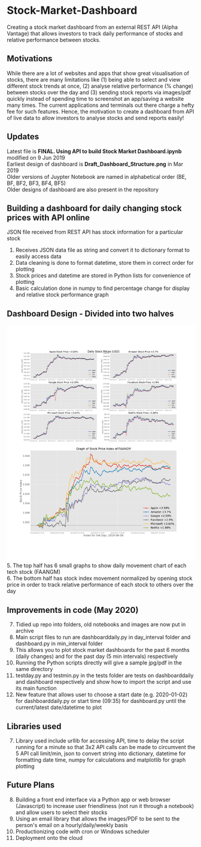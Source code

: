 # Stock-Market-Dashboard
Creating a stock market dashboard from an external REST API (Alpha Vantage) that allows investors to track daily performance of stocks and relative performance between stocks.
## Motivations
While there are a lot of websites and apps that show great visualisation of stocks, there are many limitations like (1) being able to select and view different stock trends at once, (2) analyse relative performance (% change) between stocks over the day and (3) sending stock reports via images/pdf quickly instead of spending time to screenshot an app/saving a website many times. The current applications and terminals out there charge a hefty fee for such features. Hence, the motivation to create a dashboard from API of live data to allow investors to analyse stocks and send reports easily!
## Updates
Latest file is <b>FINAL. Using API to build Stock Market Dashboard.ipynb</b> modified on 9 Jun 2019
<br>Earliest design of dashboard is <b>Draft_Dashboard_Structure.png</b> in Mar 2019
<br>Older versions of Juypter Notebook are named in alphabetical order (BE, BF, BF2, BF3, BF4, BF5)
<br>Older designs of dashboard are also present in the repository
## Building a dashboard for daily changing stock prices with API online
JSON file received from REST API has stock information for a particular stock<br>
1. Receives JSON data file as string and convert it to dictionary format to easily access data<br>
2. Data cleaning is done to format datetime, store them in correct order for plotting<br>
3. Stock prices and datetime are stored in Python lists for convenience of plotting<br>
4. Basic calculation done in numpy to find percentage change for display and relative stock performance graph
## Dashboard Design - Divided into two halves
![Stock Prices for June 6, 2019](https://github.com/kohjiaxuan/Stock-Market-Dashboard/blob/master/Dashboard_2019-06-06.jpg)
<br>
5. The top half has 6 small graphs to show daily movement chart of each tech stock (FAANGM)<br>
6. The bottom half has stock index movement normalized by opening stock price in order to track relative performance of each stock to others over the day
## Improvements in code (May 2020)
7. Tidied up repo into folders, old notebooks and images are now put in archive
8. Main script files to run are dashboarddaily.py in day_interval folder and dashboard.py in min_interval folder
9. This allows you to plot stock market dashboards for the past 6 months (daily changes) and for the past day (5 min intervals) respectively
10. Running the Python scripts directly will give a sample jpg/pdf in the same directory
11. testday.py and testmin.py in the tests folder are tests on dashboarddaily and dashboard respectively and show how to import the script and use its main function
12. New feature that allows user to choose a start date (e.g. 2020-01-02) for dashboarddaily.py or start time (09:35) for dashboard.py until the current/latest date/datetime to plot
## Libraries used
7. Library used include urllib for accessing API, time to delay the script running for a minute so that 3x2 API calls can be made to circumvent the 5 API call limit/min, json to convert string into dictionary, datetime for formatting date time, numpy for calculations and matplotlib for graph plotting
## Future Plans
8. Building a front end interface via a Python app or web browser (Javascript) to increase user friendliness (not run it through a notebook) and allow users to select their stocks
9. Using an email library that allows the images/PDF to be sent to the person's email on a hourly/daily/weekly basis
10. Productionizing code with cron or Windows scheduler
11. Deployment onto the cloud